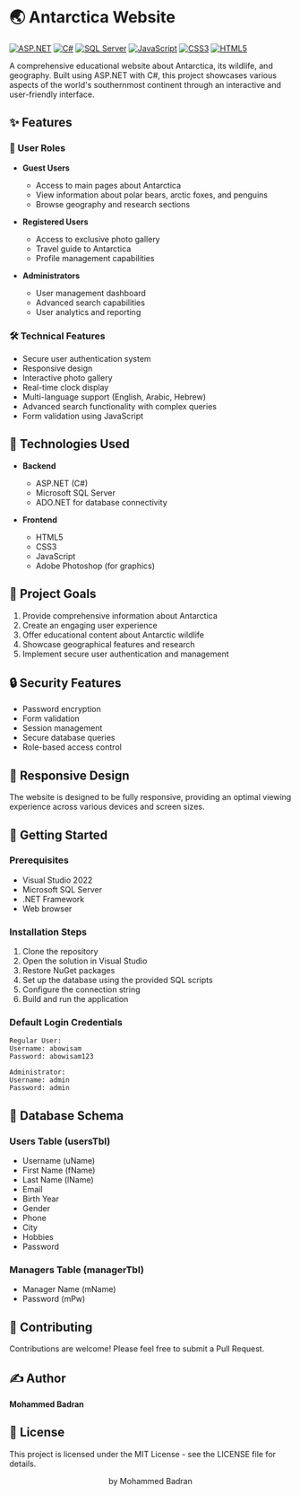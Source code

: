 # 🌏 Antarctica Website

[![ASP.NET](https://img.shields.io/badge/ASP.NET-512BD4?style=for-the-badge&logo=.net&logoColor=white)](https://dotnet.microsoft.com/apps/aspnet)
[![C#](https://img.shields.io/badge/C%23-239120?style=for-the-badge&logo=c-sharp&logoColor=white)](https://docs.microsoft.com/en-us/dotnet/csharp/)
[![SQL Server](https://img.shields.io/badge/SQL%20Server-CC2927?style=for-the-badge&logo=microsoft-sql-server&logoColor=white)](https://www.microsoft.com/en-us/sql-server)
[![JavaScript](https://img.shields.io/badge/JavaScript-F7DF1E?style=for-the-badge&logo=javascript&logoColor=black)](https://developer.mozilla.org/en-US/docs/Web/JavaScript)
[![CSS3](https://img.shields.io/badge/CSS3-1572B6?style=for-the-badge&logo=css3&logoColor=white)](https://developer.mozilla.org/en-US/docs/Web/CSS)
[![HTML5](https://img.shields.io/badge/HTML5-E34F26?style=for-the-badge&logo=html5&logoColor=white)](https://developer.mozilla.org/en-US/docs/Web/HTML)

A comprehensive educational website about Antarctica, its wildlife, and geography. Built using ASP.NET with C#, this project showcases various aspects of the world's southernmost continent through an interactive and user-friendly interface.

## ✨ Features

### 👥 User Roles
- **Guest Users**
  - Access to main pages about Antarctica
  - View information about polar bears, arctic foxes, and penguins
  - Browse geography and research sections
  
- **Registered Users**
  - Access to exclusive photo gallery
  - Travel guide to Antarctica
  - Profile management capabilities
  
- **Administrators**
  - User management dashboard
  - Advanced search capabilities
  - User analytics and reporting

### 🛠️ Technical Features
- Secure user authentication system
- Responsive design
- Interactive photo gallery
- Real-time clock display
- Multi-language support (English, Arabic, Hebrew)
- Advanced search functionality with complex queries
- Form validation using JavaScript

## 🔧 Technologies Used

- **Backend**
  - ASP.NET (C#)
  - Microsoft SQL Server
  - ADO.NET for database connectivity
  
- **Frontend**
  - HTML5
  - CSS3
  - JavaScript
  - Adobe Photoshop (for graphics)

## 🎯 Project Goals

1. Provide comprehensive information about Antarctica
2. Create an engaging user experience
3. Offer educational content about Antarctic wildlife
4. Showcase geographical features and research
5. Implement secure user authentication and management

## 🔒 Security Features

- Password encryption
- Form validation
- Session management
- Secure database queries
- Role-based access control

## 📱 Responsive Design

The website is designed to be fully responsive, providing an optimal viewing experience across various devices and screen sizes.

## 🚀 Getting Started

### Prerequisites
- Visual Studio 2022
- Microsoft SQL Server
- .NET Framework
- Web browser

### Installation Steps
1. Clone the repository
2. Open the solution in Visual Studio
3. Restore NuGet packages
4. Set up the database using the provided SQL scripts
5. Configure the connection string
6. Build and run the application

### Default Login Credentials
```
Regular User:
Username: abowisam
Password: abowisam123

Administrator:
Username: admin
Password: admin
```

## 📝 Database Schema

### Users Table (usersTbl)
- Username (uName)
- First Name (fName)
- Last Name (lName)
- Email
- Birth Year
- Gender
- Phone
- City
- Hobbies
- Password

### Managers Table (managerTbl)
- Manager Name (mName)
- Password (mPw)

## 🤝 Contributing

Contributions are welcome! Please feel free to submit a Pull Request.

## ✍️ Author

**Mohammed Badran**  

## 📄 License

This project is licensed under the MIT License - see the LICENSE file for details.



<p align="center">by Mohammed Badran</p>
